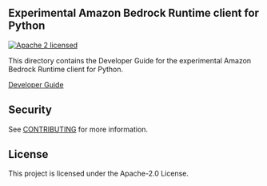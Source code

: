 ## Experimental Amazon Bedrock Runtime client for Python
[![Apache 2 licensed][apache-badge]][apache-url]

[apache-badge]: https://img.shields.io/badge/license-APACHE2-blue.svg
[apache-url]: https://github.com/awslabs/aws-sdk-python/blob/main/LICENSE

This directory contains the Developer Guide for the experimental Amazon
Bedrock Runtime client for Python.

[Developer Guide](index.md)

## Security

See [CONTRIBUTING](../CONTRIBUTING.md#security-issue-notifications) for more information.

## License

This project is licensed under the Apache-2.0 License.

